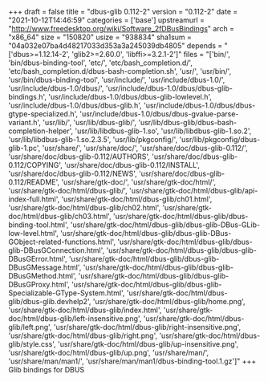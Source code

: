 +++
draft = false
title = "dbus-glib 0.112-2"
version = "0.112-2"
date = "2021-10-12T14:46:59"
categories = ['base']
upstreamurl = "http://www.freedesktop.org/wiki/Software_2fDBusBindings"
arch = "x86_64"
size = "150820"
usize = "938834"
sha1sum = "04a032e07ba4d48217033d353a3a245039db4805"
depends = "['dbus>=1.12.14-2', 'glib2>=2.60.0', 'libffi>=3.2.1-2']"
files = "['bin/', 'bin/dbus-binding-tool', 'etc/', 'etc/bash_completion.d/', 'etc/bash_completion.d/dbus-bash-completion.sh', 'usr/', 'usr/bin/', 'usr/bin/dbus-binding-tool', 'usr/include/', 'usr/include/dbus-1.0/', 'usr/include/dbus-1.0/dbus/', 'usr/include/dbus-1.0/dbus/dbus-glib-bindings.h', 'usr/include/dbus-1.0/dbus/dbus-glib-lowlevel.h', 'usr/include/dbus-1.0/dbus/dbus-glib.h', 'usr/include/dbus-1.0/dbus/dbus-gtype-specialized.h', 'usr/include/dbus-1.0/dbus/dbus-gvalue-parse-variant.h', 'usr/lib/', 'usr/lib/dbus-glib/', 'usr/lib/dbus-glib/dbus-bash-completion-helper', 'usr/lib/libdbus-glib-1.so', 'usr/lib/libdbus-glib-1.so.2', 'usr/lib/libdbus-glib-1.so.2.3.5', 'usr/lib/pkgconfig/', 'usr/lib/pkgconfig/dbus-glib-1.pc', 'usr/share/', 'usr/share/doc/', 'usr/share/doc/dbus-glib-0.112/', 'usr/share/doc/dbus-glib-0.112/AUTHORS', 'usr/share/doc/dbus-glib-0.112/COPYING', 'usr/share/doc/dbus-glib-0.112/INSTALL', 'usr/share/doc/dbus-glib-0.112/NEWS', 'usr/share/doc/dbus-glib-0.112/README', 'usr/share/gtk-doc/', 'usr/share/gtk-doc/html/', 'usr/share/gtk-doc/html/dbus-glib/', 'usr/share/gtk-doc/html/dbus-glib/api-index-full.html', 'usr/share/gtk-doc/html/dbus-glib/ch01.html', 'usr/share/gtk-doc/html/dbus-glib/ch02.html', 'usr/share/gtk-doc/html/dbus-glib/ch03.html', 'usr/share/gtk-doc/html/dbus-glib/dbus-binding-tool.html', 'usr/share/gtk-doc/html/dbus-glib/dbus-glib-DBus-GLib-low-level.html', 'usr/share/gtk-doc/html/dbus-glib/dbus-glib-DBus-GObject-related-functions.html', 'usr/share/gtk-doc/html/dbus-glib/dbus-glib-DBusGConnection.html', 'usr/share/gtk-doc/html/dbus-glib/dbus-glib-DBusGError.html', 'usr/share/gtk-doc/html/dbus-glib/dbus-glib-DBusGMessage.html', 'usr/share/gtk-doc/html/dbus-glib/dbus-glib-DBusGMethod.html', 'usr/share/gtk-doc/html/dbus-glib/dbus-glib-DBusGProxy.html', 'usr/share/gtk-doc/html/dbus-glib/dbus-glib-Specializable-GType-System.html', 'usr/share/gtk-doc/html/dbus-glib/dbus-glib.devhelp2', 'usr/share/gtk-doc/html/dbus-glib/home.png', 'usr/share/gtk-doc/html/dbus-glib/index.html', 'usr/share/gtk-doc/html/dbus-glib/left-insensitive.png', 'usr/share/gtk-doc/html/dbus-glib/left.png', 'usr/share/gtk-doc/html/dbus-glib/right-insensitive.png', 'usr/share/gtk-doc/html/dbus-glib/right.png', 'usr/share/gtk-doc/html/dbus-glib/style.css', 'usr/share/gtk-doc/html/dbus-glib/up-insensitive.png', 'usr/share/gtk-doc/html/dbus-glib/up.png', 'usr/share/man/', 'usr/share/man/man1/', 'usr/share/man/man1/dbus-binding-tool.1.gz']"
+++
Glib bindings for DBUS